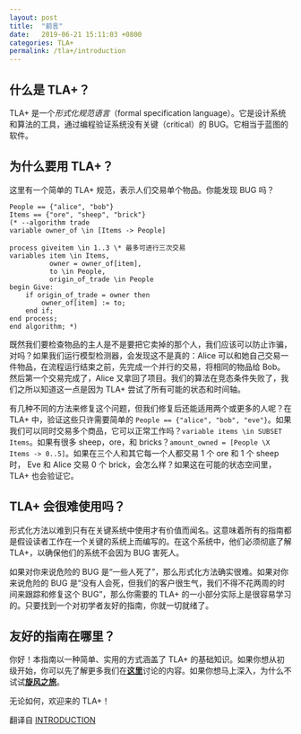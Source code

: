 ```yaml
---
layout: post
title:  "前言"
date:   2019-06-21 15:11:03 +0800
categories: TLA+
permalink: /tla+/introduction
---
```


## 什么是 TLA+？

TLA+ 是一个*形式化规范语言*（formal specification language）。它是设计系统和算法的工具，通过编程验证系统没有关键（critical）的 BUG。它相当于蓝图的软件。

## 为什么要用 TLA+？

这里有一个简单的 TLA+ 规范，表示人们交易单个物品。你能发现 BUG 吗？

```TLA+
People == {"alice", "bob"}
Items == {"ore", "sheep", "brick"}
(* --algorithm trade
variable owner_of \in [Items -> People]

process giveitem \in 1..3 \* 最多可进行三次交易
variables item \in Items,
          owner = owner_of[item],
          to \in People,
          origin_of_trade \in People
begin Give:
    if origin_of_trade = owner then
        owner_of[item] := to;
    end if;
end process;
end algorithm; *)
```

既然我们要检查物品的主人是不是要把它卖掉的那个人，我们应该可以防止诈骗，对吗？如果我们运行模型检测器，会发现这不是真的：Alice 可以和她自己交易一件物品，在流程运行结束之前，先完成一个并行的交易，将相同的物品给 Bob。然后第一个交易完成了，Alice 又拿回了项目。我们的算法在竞态条件失败了，我们之所以知道这一点是因为 TLA+ 尝试了所有可能的状态和时间轴。

有几种不同的方法来修复这个问题，但我们修复后还能适用两个或更多的人呢？在 TLA+ 中，验证这些只许需要简单的 `People == {"alice", "bob", "eve"}`。如果我们可以同时交易多个商品，它可以正常工作吗？`variable items \in SUBSET Items`。如果有很多 sheep，ore，和 bricks？`amount_owned = [People \X Items -> 0..5]`。如果在三个人和其它每一个人都交易 1 个 ore 和 1 个 sheep 时， Eve 和 Alice 交易 0 个 brick，会怎么样？如果这在可能的状态空间里，TLA+ 也会验证它。

## TLA+ 会很难使用吗？

形式化方法以难到只有在关键系统中使用才有价值而闻名。这意味着所有的指南都是假设读者工作在一个关键的系统上而编写的。在这个系统中，他们必须彻底了解 TLA+，以确保他们的系统不会因为 BUG 害死人。

如果对你来说危险的 BUG 是“一些人死了”，那么形式化方法确实很难。如果对你来说危险的 BUG 是“没有人会死，但我们的客户很生气，我们不得不花两周的时间来跟踪和修复这个 BUG”，那么你需要的 TLA+ 的一小部分实际上是很容易学习的。只要找到一个对初学者友好的指南，你就一切就绪了。

## 友好的指南在哪里？

你好！本指南以一种简单、实用的方式涵盖了 TLA+ 的基础知识。如果你想从初级开始，你可以先了解更多我们在[**这里**](/tla+/introduction/about-this-guide)讨论的内容。如果你想马上深入，为什么不试试[**旋风之旅**](/tla+/introduction/example)。

无论如何，欢迎来的 TLA+！

翻译自 [INTRODUCTION](https://learntla.com/introduction/)
